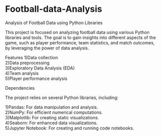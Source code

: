 # Football-data-Analysis
Analysis of Football Data using Python Libraries

This project is focused on analyzing football data using various Python libraries and tools. The goal is to gain insights into different aspects of the game, such as player performance, team statistics, and match outcomes, by leveraging the power of data analysis.

Features
1)Data collection  
2)Data preprocessing  
3)Exploratory Data Analysis (EDA)  
4)Team analysis  
5)Player performance analysis

Dependencies

The project relies on several Python libraries, including:

1)Pandas: For data manipulation and analysis.  
2)NumPy: For efficient numerical computations.  
3)Matplotlib: For creating static visualizations.  
4)Seaborn: For enhanced data visualizations.  
5)Jupyter Notebook: For creating and running code notebooks.  

